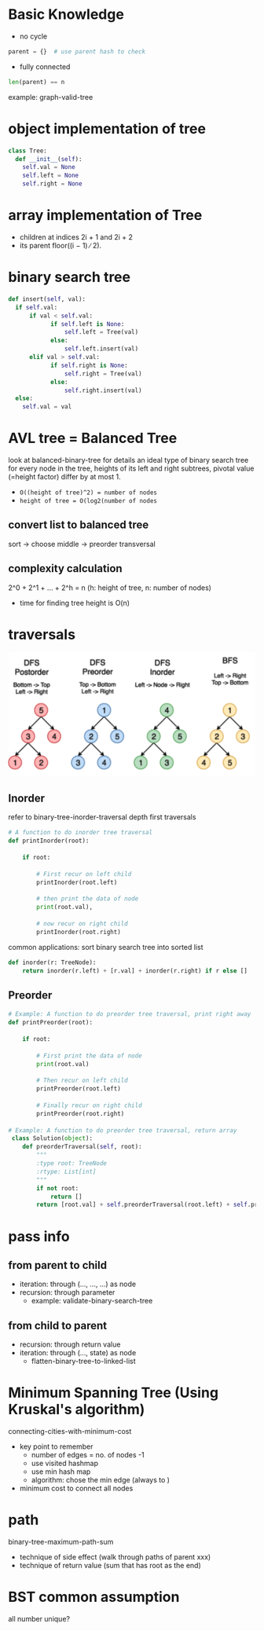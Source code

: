 # Basic Knowledge
- no cycle
```python
parent = {}  # use parent hash to check
```

- fully connected
```python
len(parent) == n
```
example: graph-valid-tree

# object implementation of tree
```python
class Tree:
  def __init__(self):
    self.val = None
    self.left = None
    self.right = None
```

# array implementation of Tree
- children at indices 2i + 1 and 2i + 2
- its parent floor((i − 1) ∕ 2).

# binary search tree
```python
def insert(self, val):
  if self.val:
      if val < self.val:
      		if self.left is None:
          		self.left = Tree(val)
        	else:
          		self.left.insert(val)
      elif val > self.val:
        	if self.right is None:
          		self.right = Tree(val)
        	else:
          		self.right.insert(val)
  else:
    self.val = val
```

# AVL tree = Balanced Tree
look at balanced-binary-tree for details
an ideal type of binary search tree
for every node in the tree, heights of its left and right subtrees, pivotal value (=height factor) differ by at most 1.
- `O((height of tree)^2) = number of nodes`
- `height of tree = O(log2(number of nodes`


## convert list to balanced tree
sort -> choose middle -> preorder transversal

## complexity calculation

2^0 + 2^1 + ... + 2^h = n   (h: height of tree, n: number of nodes)

- time for finding tree height is O(n)

# traversals
![picture 2](images/be654992fa6a81babc45f4e4c9052f960020012ff0a85352564a70131d4f99d7.png)  


## Inorder

refer to binary-tree-inorder-traversal
depth first traversals

```python
# A function to do inorder tree traversal
def printInorder(root):
 
    if root:
 
        # First recur on left child
        printInorder(root.left)
 
        # then print the data of node
        print(root.val),
 
        # now recur on right child
        printInorder(root.right)
```

common applications: sort binary search tree into sorted list
```python
def inorder(r: TreeNode):
    return inorder(r.left) + [r.val] + inorder(r.right) if r else []
```

## Preorder
```python
# Example: A function to do preorder tree traversal, print right away
def printPreorder(root):
 
    if root:
 
        # First print the data of node
        print(root.val)
 
        # Then recur on left child
        printPreorder(root.left)
 
        # Finally recur on right child
        printPreorder(root.right)
 
# Example: A function to do preorder tree traversal, return array
 class Solution(object):
    def preorderTraversal(self, root):
        """
        :type root: TreeNode
        :rtype: List[int]
        """
        if not root:
            return []
        return [root.val] + self.preorderTraversal(root.left) + self.preorderTraversal(root.right)
```

# pass info
## from parent to child
- iteration: through (..., ..., ...) as node
- recursion: through parameter
  - example: validate-binary-search-tree

## from child to parent
- recursion: through return value
- iteration: through (..., state) as node
  - flatten-binary-tree-to-linked-list
# Minimum Spanning Tree (Using Kruskal's algorithm)
connecting-cities-with-minimum-cost
- key point to remember
  - number of edges = no. of nodes -1
  - use visited hashmap
  - use min hash map
  - algorithm: chose the min edge (always to )
- minimum cost to connect all nodes

# path
binary-tree-maximum-path-sum
- technique of side effect (walk through paths of parent xxx)
- technique of return value (sum that has root as the end)

# BST common assumption
all number unique?
